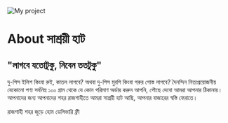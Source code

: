 ![My project](https://user-images.githubusercontent.com/126763668/223482146-00506b48-e1c6-41a2-8336-36ebecca98e5.png)

# About সাশ্রয়ী হাট

## "লাগবে যতোটুকু, নিবেন ততটুকু"
দু-পিস ইলিশ কিংবা রুই, কাতল লাগবে?  অথবা দু-পিস মুরগি কিংবা গরুর গোস্ত লাগবে?
দৈনন্দিন নিত্যপ্রয়োজনীয় যেকোনো পণ্য সর্বনিম্ন ১০০ গ্রাম থেকে যে কোন পরিমাণ অর্ডার করুন আপনি, পৌছে দেবো আমরা আপনার ঠিকানায়।
আপনাদের জন্য আপনাদের শহর রাজশাহীতে আমরা সাশ্রয়ী হাট আছি, আপনার বাজারের স্বস্তি ফেরাতে।

রাজশাহী শহর জুড়ে হোম ডেলিভারি ফ্রী
